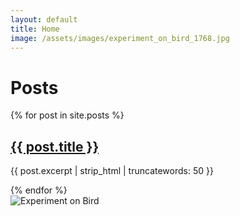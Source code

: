 ```yaml
---
layout: default
title: Home
image: /assets/images/experiment_on_bird_1768.jpg
---
```


<h1>Posts</h1>

<div class="post-list">
  {% for post in site.posts %}
    <div class="post-item">
      <h2><a href="{{ post.url }}">{{ post.title }}</a></h2>
      <p>{{ post.excerpt | strip_html | truncatewords: 50 }}</p>
    </div>
  {% endfor %}
</div>

<!-- Display the image -->
<img src="{{ site.baseurl }}/assets/images/experiment_on_bird_1768.jpg" alt="Experiment on Bird">
